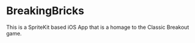 BreakingBricks
==============

This is a SpriteKit based iOS App that is a homage to the Classic Breakout game.
